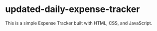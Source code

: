 # updated-daily-expense-tracker
This is a simple Expense Tracker built with HTML, CSS, and JavaScript.
